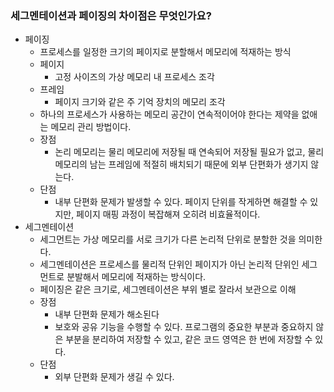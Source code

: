 ### **세그멘테이션과 페이징의 차이점은 무엇인가요?**

- 페이징
    - 프로세스를 일정한 크기의 페이지로 분할해서 메모리에 적재하는 방식
    - 페이지
        - 고정 사이즈의 가상 메모리 내 프로세스 조각
    - 프레임
        - 페이지 크기와 같은 주 기억 장치의 메모리 조각
    - 하나의 프로세스가 사용하는 메모리 공간이 연속적이어야 한다는 제약을 없애는 메모리 관리 방법이다.
    - 장점
        - 논리 메모리는 물리 메모리에 저장될 때 연속되어 저장될 필요가 없고, 물리 메모리의 남는 프레임에 적절히 배치되기 때문에 외부 단편화가 생기지 않는다.
    - 단점
        - 내부 단편화 문제가 발생할 수 있다. 페이지 단위를 작게하면 해결할 수 있지만, 페이지 매핑 과정이 복잡해져 오히려 비효율적이다.
- 세그멘테이션
    - 세그먼트는 가상 메모리를 서로 크기가 다른 논리적 단위로 분할한 것을 의미한다.
    - 세그멘테이션은 프로세스를 물리적 단위인 페이지가 아닌 논리적 단위인 세그먼트로 분발해서 메모리에 적재하는 방식이다.
    - 페이징은 같은 크기로, 세그멘테이션은 부위 별로 잘라서 보관으로 이해
    - 장점
        - 내부 단편화 문제가 해소된다
        - 보호와 공유 기능을 수행할 수 있다. 프로그램의 중요한 부분과 중요하지 않은 부분을 분리하여 저장할 수 있고, 같은 코드 영역은 한 번에 저장할 수 있다.
    - 단점
        - 외부 단편화 문제가 생길 수 있다.